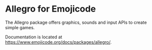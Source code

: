 # Allegro for Emojicode

The Allegro package offers graphics, sounds and input APIs to create simple
games.

Documentation is located at https://www.emojicode.org/docs/packages/allegro/.
